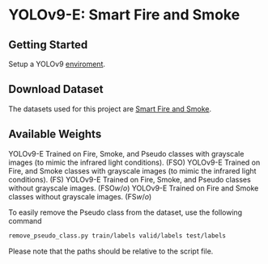 # YOLOv9-E: Smart Fire and Smoke

## Getting Started
Setup a YOLOv9 [enviroment](https://github.com/WongKinYiu/yolov9).

## Download Dataset
The datasets used for this project are [Smart Fire and Smoke](https://universe.roboflow.com/mehdinejjar86-35iub/smart-fire-and-smoke).

## Available Weights
YOLOv9-E Trained on Fire, Smoke, and Pseudo classes with grayscale images (to mimic the infrared light conditions). (FSO)
YOLOv9-E Trained on Fire, and Smoke classes with grayscale images (to mimic the infrared light conditions). (FS)
YOLOv9-E Trained on Fire, Smoke, and Pseudo classes without grayscale images. (FSO$`w/o`$)
YOLOv9-E Trained on Fire and Smoke classes without grayscale images. (FS$`w/o`$)

To easily remove the Pseudo class from the dataset, use the following command
```bash
remove_pseudo_class.py train/labels valid/labels test/labels
```
Please note that the paths should be relative to the script file.







